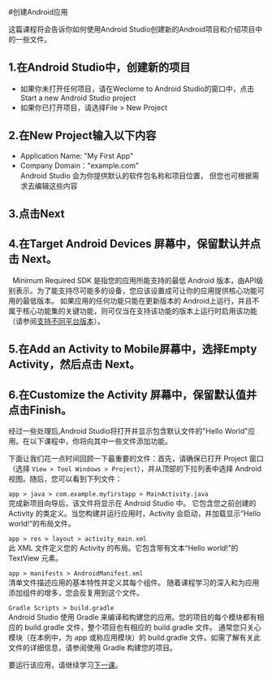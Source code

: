 #创建Android应用

这篇课程将会告诉你如何使用Android Studio创建新的Android项目和介绍项目中的一些文件。

## 1.在Android Studio中，创建新的项目
* 如果你未打开任何项目，请在Weclome to Android Studio的窗口中，点击Start a new Android Studio project
* 如果你已打开项目，请选择File > New Project

## 2.在New Project输入以下内容
* Application Name: "My First App"
* Company Domain："example.com"
<br>Android Studio 会为你提供默认的软件包名称和项目位置， 但您也可根据需求去编辑这些内容

## 3.点击Next

## 4.在Target Android Devices 屏幕中，保留默认并点击 Next。
   Minimum Required SDK 是指您的应用所能支持的最低 Android 版本，由API级别表示。为了能支持尽可能多的设备，您应该设置成可让你的应用提供核心功能可用的最低版本。 如果应用的任何功能只能在更新版本的 Android上运行，并且不属于核心功能集的关键功能，则可仅当在支持该功能的版本上运行时启用该功能（请参阅[支持不同平台版本]()）。
   
## 5.在Add an Activity to Mobile屏幕中，选择Empty Activity，然后点击 Next。

## 6.在Customize the Activity 屏幕中，保留默认值并点击Finish。

经过一些处理后,Android Studio将打开并显示包含默认文件的"Hello World"应用。在以下课程中，你将向其中一些文件添加功能。

下面让我们花一点时间回顾一下最重要的文件：首先，请确保已打开 Project 窗口（选择 `View > Tool Windows > Project`），并从顶部的下拉列表中选择 Android 视图。随后，您可以看到下列文件：

`app > java > com.example.myfirstapp > MainActivity.java`
<br>完成新项目向导后，该文件将显示在 Android Studio 中。 它包含您之前创建的 Activity 的类定义。当您构建并运行应用时，Activity 会启动，并加载显示“Hello world!”的布局文件。

`app > res > layout > activity_main.xml`
<br>此 XML 文件定义您的 Activity 的布局。它包含带有文本“Hello world!”的 TextView 元素。

`app > manifests > AndroidManifest.xml`
<br>清单文件描述应用的基本特性并定义其每个组件。 随着课程学习的深入和为应用添加组件的增多，您会反复用到这个文件。

`Gradle Scripts > build.gradle`
<br>Android Studio 使用 Gradle 来编译和构建您的应用。您的项目的每个模块都有相应的 build.gradle 文件，整个项目也有相应的 build.gradle 文件。 通常您只关心模块（在本例中，为 app 或称应用模块）的 build.gradle 文件。如需了解有关此文件的详细信息，请参阅使用 Gradle 构建您的项目。

要运行该应用，请继续学习[下一课]()。
